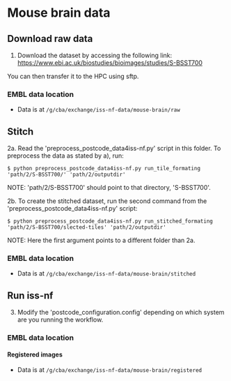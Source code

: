 # Mouse brain data

## Download raw data

1. Download the dataset by accessing the following link: https://www.ebi.ac.uk/biostudies/bioimages/studies/S-BSST700

You can then transfer it to the HPC using sftp.

### EMBL data location

- Data is at `/g/cba/exchange/iss-nf-data/mouse-brain/raw`

## Stitch

2a. Read the 'preprocess_postcode_data4iss-nf.py' script in this folder. To preprocess the data as stated by a), run:

	$ python preprocess_postcode_data4iss-nf.py run_tile_formating 'path/2/S-BSST700/' 'path/2/outputdir'

NOTE: 'path/2/S-BSST700' should point to that directory, 'S-BSST700'. 

2b. To create the stitched dataset, run the second command from the 'preprocess_postcode_data4iss-nf.py' script:

	$ python preprocess_postcode_data4iss-nf.py run_stitched_formating 'path/2/S-BSST700/slected-tiles' 'path/2/outputdir'

NOTE: Here the first argument points to a different folder than 2a.

### EMBL data location

- Data is at `/g/cba/exchange/iss-nf-data/mouse-brain/stitched`

## Run iss-nf

3. Modify the 'postcode_configuration.config' depending on which system are you running the workflow.

### EMBL data location

#### Registered images

- Data is at `/g/cba/exchange/iss-nf-data/mouse-brain/registered`


